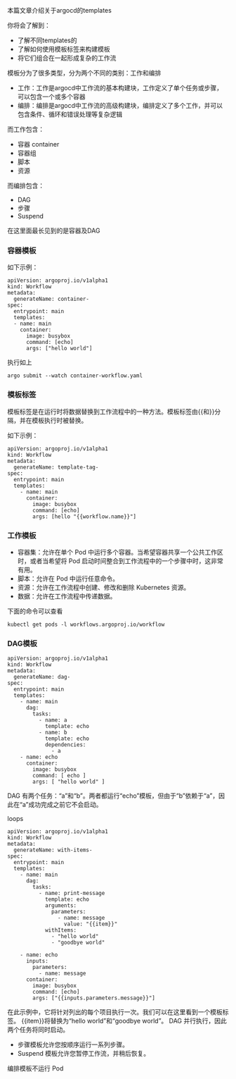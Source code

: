 本篇文章介绍关于argocd的templates

你将会了解到：

- 了解不同templates的
- 了解如何使用模板标签来构建模板
- 将它们组合在一起形成复杂的工作流

模板分为了很多类型，分为两个不同的类别：工作和编排

- 工作：工作是argocd中工作流的基本构建块，工作定义了单个任务或步骤，可以包含一个或多个容器
- 编排：编排是argocd中工作流的高级构建块，编排定义了多个工作，并可以包含条件、循环和错误处理等复杂逻辑 

而工作包含：

- 容器 container
- 容器组
- 脚本
- 资源


而编排包含：

- DAG
- 步骤
- Suspend

在这里面最长见到的是容器及DAG

### 容器模板

如下示例：

```
apiVersion: argoproj.io/v1alpha1
kind: Workflow
metadata:
  generateName: container-
spec:
  entrypoint: main
  templates:
  - name: main
    container:
      image: busybox
      command: [echo]
      args: ["hello world"]
```

执行如上

```
argo submit --watch container-workflow.yaml
```

### 模板标签

模板标签是在运行时将数据替换到工作流程中的一种方法。模板标签由{{和}}分隔，并在模板执行时被替换。

如下示例：

```
apiVersion: argoproj.io/v1alpha1
kind: Workflow
metadata:
  generateName: template-tag-
spec:
  entrypoint: main
  templates:
    - name: main
      container:
        image: busybox
        command: [echo]
        args: [hello "{{workflow.name}}"]
```

### 工作模板 

- 容器集：允许在单个 Pod 中运行多个容器。当希望容器共享一个公共工作区时，或者当希望将 Pod 启动时间整合到工作流程中的一个步骤中时，这非常有用。
- 脚本：允许在 Pod 中运行任意命令。
- 资源：允许在工作流程中创建、修改和删除 Kubernetes 资源。
- 数据：允许在工作流程中传递数据。

下面的命令可以查看

```
kubectl get pods -l workflows.argoproj.io/workflow
```

### DAG模板

```
apiVersion: argoproj.io/v1alpha1
kind: Workflow
metadata:
  generateName: dag-
spec:
  entrypoint: main
  templates:
    - name: main
      dag:
        tasks:
          - name: a
            template: echo
          - name: b
            template: echo
            dependencies:
              - a
    - name: echo
      container:
        image: busybox
        command: [ echo ]
        args: [ "hello world" ]
```

DAG 有两个任务：“a”和“b”。两者都运行“echo”模板，但由于“b”依赖于“a”，因此在“a”成功完成之前它不会启动。

loops

```
apiVersion: argoproj.io/v1alpha1
kind: Workflow
metadata:
  generateName: with-items-
spec:
  entrypoint: main
  templates:
    - name: main
      dag:
        tasks:
          - name: print-message
            template: echo
            arguments:
              parameters:
                - name: message
                  value: "{{item}}"
            withItems:
              - "hello world"
              - "goodbye world"

    - name: echo
      inputs:
        parameters:
          - name: message
      container:
        image: busybox
        command: [echo]
        args: ["{{inputs.parameters.message}}"]
```
在此示例中，它将针对列出的每个项目执行一次。我们可以在这里看到一个模板标签。 {{item}}将替换为“hello world”和“goodbye world”。 DAG 并行执行，因此两个任务将同时启动。


- 步骤模板允许您按顺序运行一系列步骤。
- Suspend 模板允许您暂停工作流，并稍后恢复。

编排模板不运行 Pod

